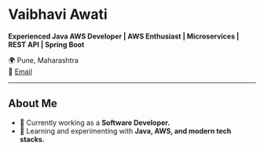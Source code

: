 # Vaibhavi Awati

**Experienced Java AWS Developer | AWS Enthusiast | Microservices | REST API | Spring Boot**

🌍 Pune, Maharashtra  
📧 [Email](mailto:awativaibhavi@gmail.com)  

---

## About Me
- 🌟 Currently working as a **Software Developer.**
- 🔧 Learning and experimenting with **Java, AWS, and modern tech stacks.**

